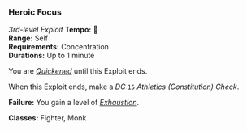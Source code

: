 ### Heroic Focus
*3rd-level Exploit*
**Tempo:** 🔵  
**Range:** Self  
**Requirements:** Concentration  
**Durations:** Up to 1 minute  

You are [*Quickened*][Q] until this Exploit ends.

When this Exploit ends, make a *DC* `15` *Athletics (Constitution) Check*.

**Failure:** You gain a level of [*Exhaustion*][E].

**Classes:** Fighter, Monk

[Q]: ../../Rules/Conditions/Quickened.md
[E]: ../../Rules/Conditions/Exhausted.md
